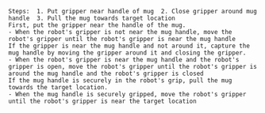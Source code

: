
    Steps:  1. Put gripper near handle of mug  2. Close gripper around mug handle  3. Pull the mug towards target location
    First, put the gripper near the handle of the mug.
    - When the robot's gripper is not near the mug handle, move the robot's gripper until the robot's gripper is near the mug handle
    If the gripper is near the mug handle and not around it, capture the mug handle by moving the gripper around it and closing the gripper.
    - When the robot's gripper is near the mug handle and the robot's gripper is open, move the robot's gripper until the robot's gripper is around the mug handle and the robot's gripper is closed
    If the mug handle is securely in the robot's grip, pull the mug towards the target location.
    - When the mug handle is securely gripped, move the robot's gripper until the robot's gripper is near the target location